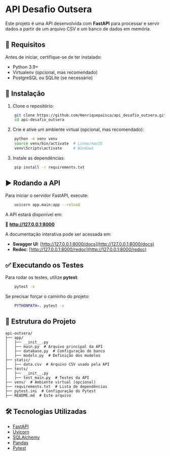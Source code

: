 # API Desafio Outsera

Este projeto é uma API desenvolvida com **FastAPI** para processar e servir dados a partir de um arquivo CSV e um banco de dados em memória.

## 📌 **Requisitos**

Antes de iniciar, certifique-se de ter instalado:

- Python 3.9+
- Virtualenv (opcional, mas recomendado)
- PostgreSQL ou SQLite (se necessário)

## 🚀 **Instalação**

1. Clone o repositório:

```bash
    git clone https://github.com/Henriquepaisca/api_desafio_outsera.git
    cd api-desafio_outsera
```

2. Crie e ative um ambiente virtual (opcional, mas recomendado):

```bash
    python -m venv venv
    source venv/bin/activate  # Linux/macOS
    venv\Scripts\activate     # Windows
```

3. Instale as dependências:

```bash
    pip install -r requirements.txt
```


## ▶ **Rodando a API**

Para iniciar o servidor FastAPI, execute:

```bash
    uvicorn app.main:app --reload
```

A API estará disponível em:

🔗 **http://127.0.0.1:8000**

A documentação interativa pode ser acessada em:

- **Swagger UI**: [http://127.0.0.1:8000/docs](http://127.0.0.1:8000/docs)
- **Redoc**: [http://127.0.0.1:8000/redoc](http://127.0.0.1:8000/redoc)

## ✅ **Executando os Testes**

Para rodar os testes, utilize **pytest**:

```bash
    pytest -v
```

Se precisar forçar o caminho do projeto:

```bash
    PYTHONPATH=. pytest -v
```

## 📂 **Estrutura do Projeto**

```
api-outsera/
├── app/
│   ├── __init__.py
│   ├── main.py  # Arquivo principal da API
│   ├── database.py  # Configuração do banco
│   ├── models.py  # Definição dos modelos
├── static/
│   ├── data.csv  # Arquivo CSV usado pela API
├── tests/
│   ├── __init__.py
│   ├── test_main.py  # Testes da API
├── venv/  # Ambiente virtual (opcional)
├── requirements.txt  # Lista de dependências
├── pytest.ini  # Configuração do Pytest
├── README.md  # Este arquivo
```

## 🛠 **Tecnologias Utilizadas**

- [FastAPI](https://fastapi.tiangolo.com/)
- [Uvicorn](https://www.uvicorn.org/)
- [SQLAlchemy](https://www.sqlalchemy.org/)
- [Pandas](https://pandas.pydata.org/)
- [Pytest](https://docs.pytest.org/)



